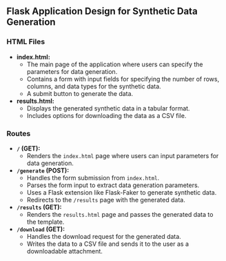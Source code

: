 ## Flask Application Design for Synthetic Data Generation

### HTML Files
- **index.html:**
    - The main page of the application where users can specify the parameters for data generation.
    - Contains a form with input fields for specifying the number of rows, columns, and data types for the synthetic data.
    - A submit button to generate the data.
- **results.html:**
    - Displays the generated synthetic data in a tabular format.
    - Includes options for downloading the data as a CSV file.

### Routes
- **`/` (GET):**
    - Renders the `index.html` page where users can input parameters for data generation.
- **`/generate` (POST):**
    - Handles the form submission from `index.html`.
    - Parses the form input to extract data generation parameters.
    - Uses a Flask extension like Flask-Faker to generate synthetic data.
    - Redirects to the `/results` page with the generated data.
- **`/results` (GET):**
    - Renders the `results.html` page and passes the generated data to the template.
- **`/download` (GET):**
    - Handles the download request for the generated data.
    - Writes the data to a CSV file and sends it to the user as a downloadable attachment.